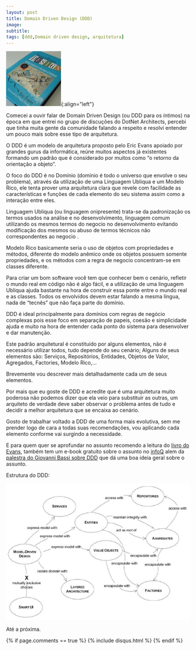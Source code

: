```yaml
---
layout: post
title: Domain Driven Design (DDD)
image:
subtitle:
tags: [ddd,Domain driven design, arquitetura]
---
```



![DDD](../img/posts/ddd-150x150.jpg){:align="left"}

Comecei a ouvir falar de Domain Driven Design (ou DDD para os íntimos) na  época em que entrei no grupo de discuções do DotNet Architects, percebi que tinha muita gente da comunidade falando a respeito e resolvi entender um pouco mais sobre esse tipo de arquitetura.

O DDD  é um modelo de arquitetura proposto pelo Eric Evans apoiado por grandes gurus da informática, reúne muitos aspectos já existentes formando um padrão que é considerado por muitos como “o retorno da orientação a objeto”.

O foco do DDD é no Domínio (domínio é todo o universo que envolve o seu problema), através da utilização de uma Linguagem Ubliqua e um Modelo Rico, ele tenta prover uma arquitetura clara que revele com facilidade as características e funções de cada elemento do seu sistema assim como a interação entre eles.

Linguagem Ubliqua (ou linguagem onipresente) trata-se da padronização os termos usados na análise e no desenvolvimento, linguagem comum utilizando os mesmos termos do negocio no desenvolvimento evitando modificação dos mesmos ou abuso de termos técnicos não correspondentes ao negocio .

Modelo Rico basicamente seria o uso de objetos com propriedades e  métodos, diferente do modelo anêmico onde os objetos possuem somente propriedades, e os métodos com a regra de negocio concentram-se em classes diferente.

Para criar um bom software você tem que conhecer bem o cenário, refletir o mundo real em código não é algo fácil, e a utilização de uma linguagem Ubliqua  ajuda bastante na hora de construir essa ponte entre o mundo real e as classes. Todos os envolvidos devem estar falando a mesma língua, nada de “tecnês” que não faça parte do domínio.

DDD é ideal principalmente para domínios com regras de negócio complexas pois esse foco em separação de papeis, coesão e simplicidade ajuda e muito na hora de entender cada ponto do sistema para desenvolver e dar manutenção.

Este padrão arquitetural é constituído por alguns elementos, não é necessário utilizar todos, tudo depende do seu cenário; Alguns de seus elementos são: Serviços, Repositórios, Entidades, Objetos de Valor, Agregados, Factories, Modelo Rico,…

Brevemente vou descrever mais detalhadamente cada um de seus elementos.

Por mais que eu goste de DDD e acredite que é uma arquitetura muito poderosa não podemos dizer que ela veio para substituir as outras,  um arquiteto de verdade deve saber observar o problema antes de tudo e decidir a melhor arquitetura que se encaixa ao cenário.

Gosto de trabalhar voltado a DDD de uma forma mais evolutiva, sem me prender logo de cara a todas suas recomendações, vou aplicando cada elemento conforme vai surgindo a necessidade.

E para quem quer se aprofundar no assunto recomendo a leitura do [livro do Evans](https://www.amazon.com/Domain-Driven-Design-Tackling-Complexity-Software/dp/0321125215), também tem um e-book gratuito sobre o assunto no [infoQ](https://www.infoq.com/minibooks/domain-driven-design-quickly/) alem da [palestra do Giovanni Bassi sobre DDD](http://www.dotnetarchitects.net/post/Resultado-da-terceira-reuniao-DDD.aspx) que dá uma boa ideia geral sobre o assunto.

Estrutura do DDD:

![DDD](/img/posts/ddd-diagrama.jpg)

Até a próxima.

{% if page.comments == true %}
  {% include disqus.html %}
{% endif %}
